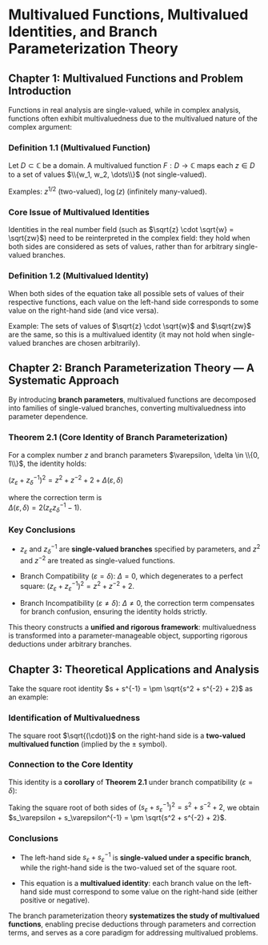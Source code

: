 # Multivalued Functions, Multivalued Identities, and Branch Parameterization Theory

## Chapter 1: Multivalued Functions and Problem Introduction

Functions in real analysis are single-valued, while in complex analysis, functions often exhibit multivaluedness due to the multivalued nature of the complex argument:

### Definition 1.1 (Multivalued Function)

Let $D \subset \mathbb{C}$ be a domain. A multivalued function $F: D \to \mathbb{C}$ maps each $z \in D$ to a set of values $\\{w_1, w_2, \dots\\}$ (not single-valued).

Examples: $z^{1/2}$ (two-valued), $\log(z)$ (infinitely many-valued).

### Core Issue of Multivalued Identities

Identities in the real number field (such as $\sqrt{z} \cdot \sqrt{w} = \sqrt{zw}$) need to be reinterpreted in the complex field: they hold when both sides are considered as sets of values, rather than for arbitrary single-valued branches.

### Definition 1.2 (Multivalued Identity)

When both sides of the equation take all possible sets of values of their respective functions, each value on the left-hand side corresponds to some value on the right-hand side (and vice versa).

Example: The sets of values of $\sqrt{z} \cdot \sqrt{w}$ and $\sqrt{zw}$ are the same, so this is a multivalued identity (it may not hold when single-valued branches are chosen arbitrarily).

## Chapter 2: Branch Parameterization Theory — A Systematic Approach

By introducing **branch parameters**, multivalued functions are decomposed into families of single-valued branches, converting multivaluedness into parameter dependence.

### Theorem 2.1 (Core Identity of Branch Parameterization)

For a complex number $z$ and branch parameters $\varepsilon, \delta \in \\{0, 1\\}$, the identity holds:

$(z_\varepsilon + z_\delta^{-1})^2 = z^2 + z^{-2} + 2 + \Delta(\varepsilon, \delta)$

where the correction term is  
$\Delta(\varepsilon, \delta) = 2(z_\varepsilon z_\delta^{-1} - 1)$.

### Key Conclusions



*   $z_\varepsilon$ and $z_\delta^{-1}$ are **single-valued branches** specified by parameters, and $z^2$ and $z^{-2}$ are treated as single-valued functions.

*   Branch Compatibility ($\varepsilon = \delta$): $\Delta = 0$, which degenerates to a perfect square: $(z_\varepsilon + z_\varepsilon^{-1})^2 = z^2 + z^{-2} + 2$.

*   Branch Incompatibility ($\varepsilon \neq \delta$): $\Delta \neq 0$, the correction term compensates for branch confusion, ensuring the identity holds strictly.

This theory constructs a **unified and rigorous framework**: multivaluedness is transformed into a parameter-manageable object, supporting rigorous deductions under arbitrary branches.

## Chapter 3: Theoretical Applications and Analysis

Take the square root identity $s + s^{-1} = \pm \sqrt{s^2 + s^{-2} + 2}$ as an example:

### Identification of Multivaluedness

The square root $\sqrt{(\cdot)}$ on the right-hand side is a **two-valued multivalued function** (implied by the $\pm$ symbol).

### Connection to the Core Identity

This identity is a **corollary** of **Theorem 2.1** under branch compatibility ($\varepsilon = \delta$):

Taking the square root of both sides of $(s_\varepsilon + s_\varepsilon^{-1})^2 = s^2 + s^{-2} + 2$, we obtain $s_\varepsilon + s_\varepsilon^{-1} = \pm \sqrt{s^2 + s^{-2} + 2}$.

### Conclusions



*   The left-hand side $s_\varepsilon + s_\varepsilon^{-1}$ is **single-valued under a specific branch**, while the right-hand side is the two-valued set of the square root.

*   This equation is a **multivalued identity**: each branch value on the left-hand side must correspond to some value on the right-hand side (either positive or negative).

The branch parameterization theory **systematizes the study of multivalued functions**, enabling precise deductions through parameters and correction terms, and serves as a core paradigm for addressing multivalued problems.
